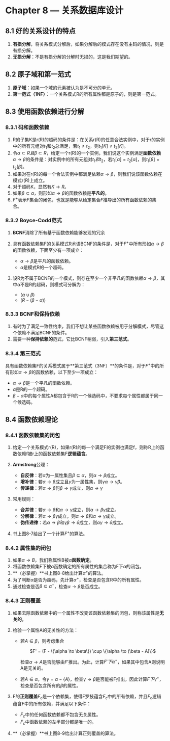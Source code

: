 # Chapter 8 — 关系数据库设计
## 8.1 好的关系设计的特点
1. **有损分解**，将关系模式分解后，如果分解后的模式存在没有主码的情况，则是有损分解。
2. **无损分解**：不是有损分解的分解时无损的，这是我们期望的。

## 8.2 原子域和第一范式
1. **原子域**：如果一个域的元素被认为是不可分的单元，
2. **第一范式（1NF）**：一个关系模式R的所有属性都是原子的，则是第一范式。

## 8.3 使用函数依赖进行分解
### 8.3.1 码和函数依赖
1. R的子集K是r(R)的超码的条件是：在关系r(R)的任意合法实例中，对于r的实例中的所有元组对$t_1$和$t_2$总满足，若$t_1 \not= t_2$，则$t_1[K] \not= t_2[K]$。
2. 令$\alpha \subset R且\beta \subset R$，给定一个r(R)的一个实例，我们说这个实例满足**函数依赖**$\alpha \to \beta$的条件是：对实例中的所有元组对$t_1和t_2$，若$t_1[\alpha]=t_2[\alpha]$，则$t_1[\beta]=t_2[\beta]$。
3. 如果对在r(R)的每一个合法实例中都满足依赖$\alpha \to \beta$，则我们说该函数依赖在模式r(R)上成立。
4. 对于超码K，显然有$K \to R$。
5. 如果$\beta \subset \alpha$，则形如$\alpha \to \beta$的函数依赖是**平凡的**。
6. $F^+$表示$F$集合的闭包，也就是能够从给定集合$F$推导出的所有函数依赖的集合。

### 8.3.2 Boyce-Codd范式
1. **BCNF**消除了所有基于函数依赖能够发现的冗余
2. 具有函数依赖集F的关系模式R术语BCNF的条件是，对于$F^+$中所有形如$\alpha \to \beta$的函数依赖，下面至少有一项成立：

    - $\alpha \to \beta$是平凡的函数依赖。
    - $\alpha$是模式R的一个超码。

3. 设R为不属于BCNF的一个模式，则存在至少一个非平凡的函数依赖$\alpha \to \beta$，其中$\alpha$不是R的超码，则模式可分解为：

    - $(\alpha \cup \beta)$
    - $(R-(\beta - \alpha ))$

### 8.3.3 BCNF和保持依赖
1. 有时为了满足一致性约束，我们不想让某些函数依赖被用于分解模式，尽管这个依赖不满足BCNF的条件。
2. 需要一种**保持依赖的**范式，它比BCNF稍弱，引入**第三范式**。

### 8.3.4 第三范式
具有函数依赖集F的关系模式属于**第三范式（3NF）**的条件是，对于$F^+$中的所有形如$\alpha \to \beta$的函数依赖，以下至少一项成立：

- $\alpha \to \beta$是一个平凡的函数依赖。
- $\alpha$是R的一个超码。
- $\beta - \alpha$中的每个属性A都包含于R的一个候选码中，不要求每个属性都属于同一个候选码。

## 8.4 函数依赖理论
### 8.4.1 函数依赖集的闭包
1. 给定一个关系模式r(R)，如果r(R)的每一个满足F的实例也满足f，则称R上的函数依赖f被r上的函数依赖集F**逻辑蕴含**。
2. **Armstrong**公理：

    - **自反律**：若$\alpha$为一属性集且$\beta \subseteq \alpha$，则$\alpha \to \beta$成立。
    - **增补律**：若$\alpha \to \beta$成立且$\gamma$为一属性集，则$\gamma\alpha \to \gamma\beta$。
    - **传递律**：若$\alpha \to \beta$何$\beta \to \gamma$成立，则$\alpha \to \gamma$

3. 常用规则：

    - **合并律**：若$\alpha \to \beta$和$\alpha \to \gamma$成立，则$\alpha \to \beta\gamma$成立。
    - **分解律**：若$\alpha \to \beta\gamma$成立，则$\alpha \to \beta$和$\alpha \to \gamma$成立。
    - **伪传递律**：若$\alpha \to \beta$和$\gamma\beta \to \delta$成立，则$\alpha\gamma \to \delta$成立。

4. 书上图8-7给出了一个计算$F^+$的算法。

### 8.4.2 属性集的闭包
1. 如果$\alpha \to B$，我们称属性B被$\alpha$**函数确定**。
2. 将函数依赖集F下被$\alpha$函数确定的所有属性的集合称为F下$\alpha$的闭包。
3. **（必掌握）**书上图8-8给出计算$\alpha^+$的算法。
4. 为了判断$\alpha$是否为超码，先计算$\alpha^+$，检查是否包含R中的所有属性。
5. 通过检查是否$\beta \subseteq \alpha^+$，检查$\alpha \to \beta$是否成立。

### 8.4.3 正则覆盖
1. 如果去除函数依赖中的一个属性不改变该函数依赖集的闭包，则称该属性是**无关的**。
2. 检验一个属性A的无关性的方法：

    - 若$A \in \beta$，则考虑集合

        <center>$F' = (F - \{\alpha \to \beta\}) \cup \{\alpha \to (\beta - A)\}$</center>
        
        检查$\alpha \to A$是否能够由$F'$推出。为此，计算$F'下\alpha^+$，如果其中包含A则说明A是无关的。
        
    - 若$A \in \alpha$，令$\gamma = \alpha - \{A\}$，检查$\gamma \to \beta$是否能被F推出，因此计算$F下\gamma^+$，检查是否包含所有的$\beta$的属性。

3. F的**正则覆盖**$F_c$是一个依赖集，使得F罗技蕴含$F_c$中的所有依赖，并且$F_c$逻辑蕴含F中的所有依赖，并满足以下条件：

    - $F_c$中的任何函数依赖都不包含无关属性。
    - $F_c$中函数依赖的左半部分都是唯一的。

4. **（必掌握）**书上图8-9给出计算正则覆盖的算法。
